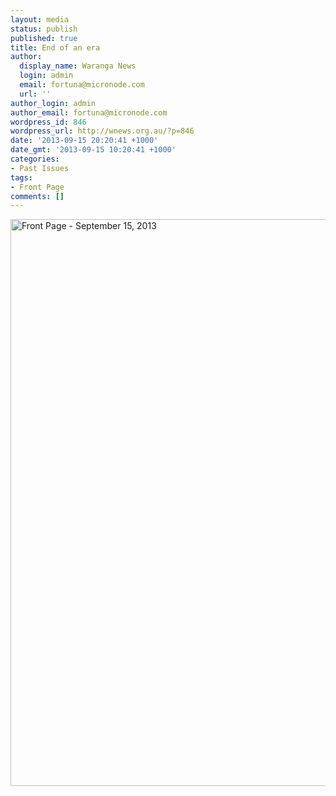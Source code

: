 ```yaml
---
layout: media
status: publish
published: true
title: End of an era
author:
  display_name: Waranga News
  login: admin
  email: fortuna@micronode.com
  url: ''
author_login: admin
author_email: fortuna@micronode.com
wordpress_id: 846
wordpress_url: http://wnews.org.au/?p=846
date: '2013-09-15 20:20:41 +1000'
date_gmt: '2013-09-15 10:20:41 +1000'
categories:
- Past Issues
tags:
- Front Page
comments: []
---
```


<a href="http://wnews.org.au/wp-content/uploads/2013/09/frontpage-20130915.pdf"><img class="alignnone size-full wp-image-844" alt="Front Page - September 15, 2013" src="http://wnews.org.au/wp-content/uploads/2013/09/frontpage-20130915.png" width="624" height="907" /></a>
